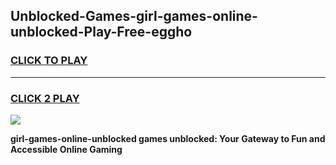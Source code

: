
## Unblocked-Games-girl-games-online-unblocked-Play-Free-eggho
<h3>
<a href="https://premium76.site?title=girl-games-online-unblocked&ref=23A">CLICK TO PLAY</a></h3>
<hr>

<h3>
<a href="https://premium76.site?title=girl-games-online-unblocked&ref=23A">CLICK 2 PLAY</a>
  
</h3>

<a href="https://premium76.site?title=girl-games-online-unblocked&ref=23A"><img src="https://clearcache.store/games.png"></a>


**girl-games-online-unblocked games unblocked: Your Gateway to Fun and Accessible Online Gaming**
